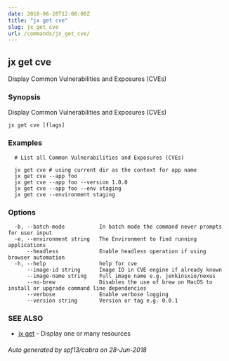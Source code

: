 ```yaml
---
date: 2018-06-28T12:08:00Z
title: "jx get cve"
slug: jx_get_cve
url: /commands/jx_get_cve/
---
```

## jx get cve

Display Common Vulnerabilities and Exposures (CVEs)

### Synopsis

Display Common Vulnerabilities and Exposures (CVEs)

```
jx get cve [flags]
```

### Examples

```
  # List all Common Vulnerabilities and Exposures (CVEs)
  
  jx get cve # using current dir as the context for app name
  jx get cve --app foo
  jx get cve --app foo --version 1.0.0
  jx get cve --app foo --env staging
  jx get cve --environment staging
```

### Options

```
  -b, --batch-mode           In batch mode the command never prompts for user input
  -e, --environment string   The Environment to find running applications
      --headless             Enable headless operation if using browser automation
  -h, --help                 help for cve
      --image-id string      Image ID in CVE engine if already known
      --image-name string    Full image name e.g. jenkinsxio/nexus 
      --no-brew              Disables the use of brew on MacOS to install or upgrade command line dependencies
      --verbose              Enable verbose logging
      --version string       Version or tag e.g. 0.0.1
```

### SEE ALSO

* [jx get](/commands/jx_get/)	 - Display one or many resources

###### Auto generated by spf13/cobra on 28-Jun-2018

